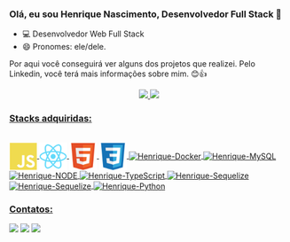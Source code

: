 ### Olá, eu sou Henrique Nascimento, Desenvolvedor Full Stack 👋

- 💻 Desenvolvedor Web Full Stack
- 😄 Pronomes: ele/dele.

Por aqui você conseguirá ver alguns dos projetos que realizei.
Pelo Linkedin, você terá mais informações sobre mim. 😊👍

<div align="center">
  <a href="https://github.com/HenriqueNasciment0">
  <img height="180em" src="https://github-readme-stats.vercel.app/api?username=HenriqueNasciment0&show_icons=true&theme=tokyonight"/>
  <img height="180em" src="https://github-readme-stats.vercel.app/api/top-langs/?username=HenriqueNasciment0&layout=compact&theme=tokyonight"/>
</div>
  
  ### Stacks adquiridas:
<div style="display: inline_block"><br>
  <img align="center" alt="Henrique-Js" height="50" width="50" src="https://raw.githubusercontent.com/devicons/devicon/master/icons/javascript/javascript-plain.svg">
  <img align="center" alt="Henrique-React" height="50" width="50" src="https://raw.githubusercontent.com/devicons/devicon/master/icons/react/react-original.svg">
  <img align="center" alt="Henrique-HTML" height="50" width="50" src="https://raw.githubusercontent.com/devicons/devicon/master/icons/html5/html5-original.svg">
  <img align="center" alt="Henrique-CSS" height="50" width="50" src="https://raw.githubusercontent.com/devicons/devicon/master/icons/css3/css3-original.svg">
  <img align="center" alt="Henrique-Docker" height="50" width="50" src="https://cdn.jsdelivr.net/gh/devicons/devicon/icons/docker/docker-original-wordmark.svg" />
  <img align="center" alt="Henrique-MySQL" height="50" width="50" src="https://cdn.jsdelivr.net/gh/devicons/devicon/icons/mysql/mysql-original.svg" />
  <img align="center" alt="Henrique-NODE" height="50" width="50" src="https://cdn.jsdelivr.net/gh/devicons/devicon/icons/nodejs/nodejs-original.svg" />
  <img align="center" alt="Henrique-TypeScript" height="50" width="50" src="https://cdn.jsdelivr.net/gh/devicons/devicon/icons/typescript/typescript-original.svg" />
  <img align="center" alt="Henrique-Sequelize" height="50" width="50" src="https://cdn.jsdelivr.net/gh/devicons/devicon/icons/sequelize/sequelize-original.svg" />
  <img align="center" alt="Henrique-Sequelize" height="50" width="50" src="https://cdn.jsdelivr.net/gh/devicons/devicon/icons/mongodb/mongodb-original-wordmark.svg" />
  <img align="center" alt="Henrique-Python" height="60" width="60" src="https://cdn.jsdelivr.net/gh/devicons/devicon/icons/python/python-original.svg" />
</div>
  
  ### Contatos:
  <div> 
  <a href = "mailto:hsncorretor@gmail.com"><img src="https://img.shields.io/badge/-Gmail-%23333?style=for-the-badge&logo=gmail&logoColor=white" target="_blank"></a>
  <a href="https://www.linkedin.com/in/henriquen-dev/" target="_blank"><img src="https://img.shields.io/badge/-LinkedIn-%230077B5?style=for-the-badge&logo=linkedin&logoColor=white" target="_blank"></a>
    <a href="https://instagram.com/henrique.s.nasc" target="_blank"><img src="https://img.shields.io/badge/-Instagram-%23E4405F?style=for-the-badge&logo=instagram&logoColor=white" target="_blank"></a> 
</div>
